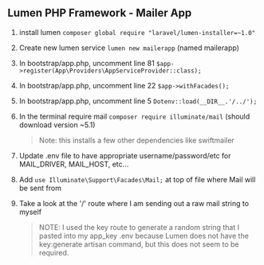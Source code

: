 ## Lumen PHP Framework - Mailer App

1. install lumen `composer global require "laravel/lumen-installer=~1.0"`

2. Create new lumen service `lumen new mailerapp` (named mailerapp)

3. In bootstrap/app.php, uncomment line 81 `$app->register(App\Providers\AppServiceProvider::class);`

4. In bootstrap/app.php, uncomment line 22 `$app->withFacades();`

5. In bootstrap/app.php, uncomment line 5 `Dotenv::load(__DIR__.'/../');`

6. In the terminal require mail `composer require illuminate/mail` (should download version ~5.1)

    >Note: this installs a few other dependencies like swiftmailer

7. Update .env file to have appropriate username/password/etc for MAIL_DRIVER, MAIL_HOST, etc...

8. Add `use Illuminate\Support\Facades\Mail;` at top of file where Mail will be sent from

9. Take a look at the '/' route where I am sending out a raw mail string to myself

    >NOTE: I used the key route to generate a random string that I pasted into my app_key .env because Lumen does not have the key:generate artisan command, but this does not seem to be required.


